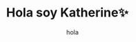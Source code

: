 ## 
<div align="center">
  <h1 align="Center">Hola soy Katherine✨</h1>
    <ul>
      <td>
        hola
      </td>
    </ul>
</div>
<!--
**Kathhx/Kathhx** is a ✨ _special_ ✨ repository because its `README.md` (this file) appears on your GitHub profile.

Here are some ideas to get you started:

- 🔭 I’m currently working on ...
- 🌱 I’m currently learning ...
- 👯 I’m looking to collaborate on ...
- 🤔 I’m looking for help with ...
- 💬 Ask me about ...
- 📫 How to reach me: ...
- 😄 Pronouns: ...
- ⚡ Fun fact: ...
-->
